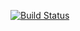 [![Build Status](https://travis-ci.com/myothra7777/Bugtastic.svg?branch=master)](https://travis-ci.com/myothra7777/Bugtastic)
